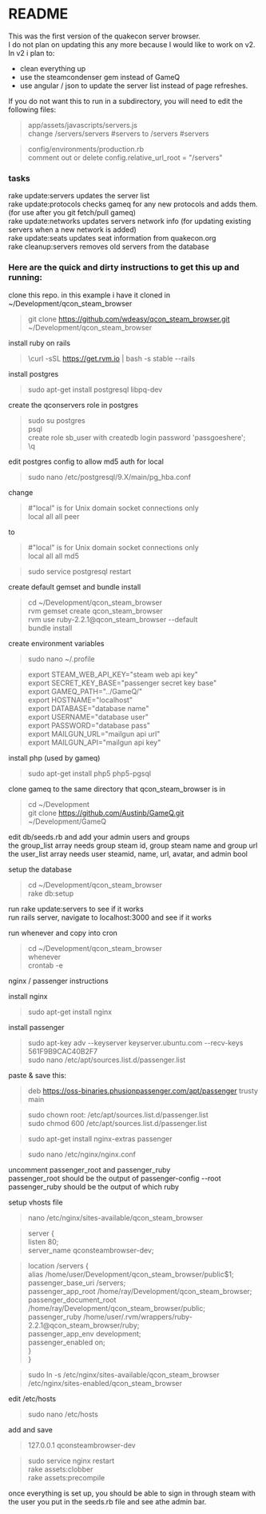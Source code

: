 # README #

This was the first version of the quakecon server browser.  
I do not plan on updating this any more because I would like to work on v2.  
In v2 i plan to:
- clean everything up
- use the steamcondenser gem instead of GameQ
- use angular / json to update the server list instead of page refreshes.


If you do not want this to run in a subdirectory, you will need to edit the following files:

>app/assets/javascripts/servers.js  
>change /servers/servers #servers to /servers #servers

>config/environments/production.rb  
>comment out or delete config.relative_url_root = "/servers"


### tasks ###

rake update:servers updates the server list  
rake update:protocols checks gameq for any new protocols and adds them. (for use after you git fetch/pull gameq)   
rake update:networks updates servers network info (for updating existing servers when a new network is added)  
rake update:seats updates seat information from quakecon.org  
rake cleanup:servers removes old servers from the database  

### Here are the quick and dirty instructions to get this up and running: ###

clone this repo. in this example i have it cloned in ~/Development/qcon_steam_browser

> git clone https://github.com/wdeasy/qcon_steam_browser.git ~/Development/qcon_steam_browser

install ruby on rails  
> \curl -sSL https://get.rvm.io | bash -s stable --rails

install postgres  
> sudo apt-get install postgresql libpq-dev

create the qconservers role in postgres
>sudo su postgres  
>psql  
>create role sb_user with createdb login password 'passgoeshere';  
>\q

edit postgres config to allow md5 auth for local
> sudo nano /etc/postgresql/9.X/main/pg_hba.conf

change
> #"local" is for Unix domain socket connections only  
> local   all             all                                     peer

to
> #"local" is for Unix domain socket connections only  
> local   all             all                                     md5

>sudo service postgresql restart

create default gemset and bundle install
> cd ~/Development/qcon_steam_browser  
> rvm gemset create qcon_steam_browser  
> rvm use ruby-2.2.1@qcon_steam_browser --default  
> bundle install

create environment variables
>sudo nano ~/.profile

>export STEAM_WEB_API_KEY="steam web api key"  
>export SECRET_KEY_BASE="passenger secret key base"     
>export GAMEQ_PATH="../GameQ/"  
>export HOSTNAME="localhost"  
>export DATABASE="database name"  
>export USERNAME="database user"  
>export PASSWORD="database pass"   
>export MAILGUN_URL="mailgun api url"  
>export MAILGUN_API="mailgun api key"  

install php (used by gameq)
> sudo apt-get install php5 php5-pgsql

clone gameq to the same directory that qcon_steam_browser is in
>cd ~/Development   
>git clone https://github.com/Austinb/GameQ.git ~/Development/GameQ


edit db/seeds.rb and add your admin users and groups  
the group_list array needs group steam id, group steam name and group url  
the user_list array needs user steamid, name, url, avatar, and admin bool  

setup the database
> cd ~/Development/qcon_steam_browser  
> rake db:setup

run rake update:servers to see if it works  
run rails server, navigate to localhost:3000 and see if it works

run whenever and copy into cron
>cd ~/Development/qcon_steam_browser  
>whenever  
>crontab -e

nginx / passenger instructions

install nginx
>sudo apt-get install nginx

install passenger
>sudo apt-key adv --keyserver keyserver.ubuntu.com --recv-keys 561F9B9CAC40B2F7    
>sudo nano /etc/apt/sources.list.d/passenger.list  

paste & save this:   
>deb https://oss-binaries.phusionpassenger.com/apt/passenger trusty main

>sudo chown root: /etc/apt/sources.list.d/passenger.list  
>sudo chmod 600 /etc/apt/sources.list.d/passenger.list

>sudo apt-get install nginx-extras passenger

>sudo nano /etc/nginx/nginx.conf

uncomment passenger_root and passenger_ruby  
passenger_root should be the output of passenger-config --root  
passenger_ruby should be the output of which ruby   

setup vhosts file
> nano /etc/nginx/sites-available/qcon_steam_browser

>server {  
>  listen 80;  
>  server_name qconsteambrowser-dev;  

>  location /servers {  
>    alias /home/user/Development/qcon_steam_browser/public$1;  
>    passenger_base_uri /servers;  
>    passenger_app_root /home/ray/Development/qcon_steam_browser;  
>    passenger_document_root /home/ray/Development/qcon_steam_browser/public;  
>    passenger_ruby /home/user/.rvm/wrappers/ruby-2.2.1@qcon_steam_browser/ruby;   
>    passenger_app_env development;   
>    passenger_enabled on;   
>  }  
>}  

>sudo ln -s /etc/nginx/sites-available/qcon_steam_browser /etc/nginx/sites-enabled/qcon_steam_browser  

edit /etc/hosts  
>sudo nano /etc/hosts  

add and save  
>127.0.0.1	qconsteambrowser-dev

>sudo service nginx restart  
>rake assets:clobber  
>rake assets:precompile  

once everything is set up, you should be able to sign in through steam with the user you put in the seeds.rb file and see athe admin bar.





